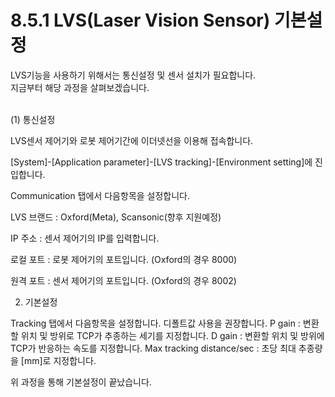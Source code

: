 ﻿# 8.5.1 LVS(Laser Vision Sensor) 기본설정

LVS기능을 사용하기 위해서는 통신설정 및 센서 설치가 필요합니다.<br>
지금부터 해당 과정을 살펴보겠습니다.<br><br>

(1) 통신설정

LVS센서 제어기와 로봇 제어기간에 이더넷선을 이용해 접속합니다.

[System]-[Application parameter]-[LVS tracking]-[Environment setting]에 진입합니다.

Communication 탭에서 다음항목을 설정합니다.


LVS 브랜드 : Oxford(Meta), Scansonic(향후 지원예정)

IP 주소 : 센서 제어기의 IP를 입력합니다.

로컬 포트 : 로봇 제어기의 포트입니다. (Oxford의 경우 8000)

원격 포트 : 센서 제어기의 포트입니다. (Oxford의 경우 8002)


2) 기본설정

Tracking 탭에서 다음항목을 설정합니다. 디폴트값 사용을 권장합니다.
P gain : 변환할 위치 및 방위로 TCP가 추종하는 세기를 지정합니다.
D gain : 변환할 위치 및 방위에 TCP가 반응하는 속도를 지정합니다.
Max tracking distance/sec : 초당 최대 추종량을 [mm]로 지정합니다.


위 과정을 통해 기본설정이 끝났습니다. 